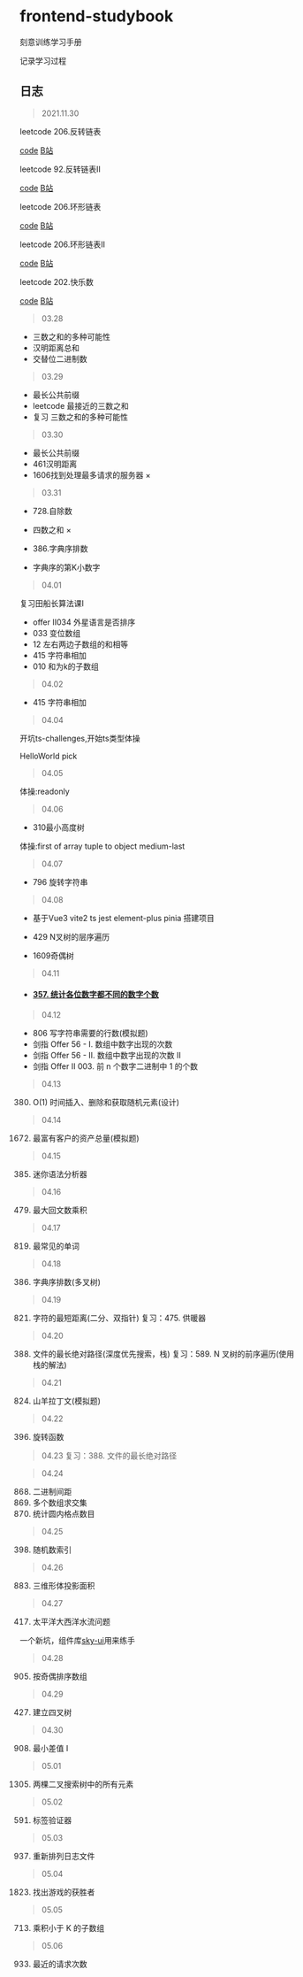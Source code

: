 # frontend-studybook
刻意训练学习手册

记录学习过程

## 日志

> 2021.11.30

leetcode 206.反转链表

[code](./algorithm/206.md) [B站](https://www.bilibili.com/video/BV1dr4y1Q76S?spm_id_from=333.999.0.0)

leetcode 92.反转链表II

[code](./algorithm/92.md) [B站](https://www.bilibili.com/video/BV1gh411x7Z5?spm_id_from=333.999.0.0)

leetcode 206.环形链表

[code](./algorithm/141.md) [B站](https://www.bilibili.com/video/BV1gh411x7Z5?spm_id_from=333.999.0.0)

leetcode 206.环形链表II

[code](./algorithm/142.md) [B站](https://www.bilibili.com/video/BV1gh411x7Z5?spm_id_from=333.999.0.0)


leetcode 202.快乐数

[code](./algorithm/202.md) [B站](https://www.bilibili.com/video/BV1Ai4y1Z7eP?spm_id_from=333.999.0.0)

> 03.28
 - 三数之和的多种可能性
 - 汉明距离总和
 - 交替位二进制数

> 03.29

- 最长公共前缀
- leetcode 最接近的三数之和 
- 复习 三数之和的多种可能性

> 03.30

- 最长公共前缀
- 461汉明距离
- 1606找到处理最多请求的服务器 ×

>  03.31

- 728.自除数
- 四数之和   ×

- 386.字典序排数
- 字典序的第K小数字

> 04.01

复习田船长算法课I

- offer II034 外星语言是否排序
- 033 变位数组
- 12 左右两边子数组的和相等
- 415 字符串相加
- 010 和为k的子数组

> 04.02

- 415 字符串相加

>  04.04

开坑ts-challenges,开始ts类型体操

HelloWorld pick

>  04.05

体操:readonly

>  04.06

- 310最小高度树

体操:first of array    tuple to object  medium-last

> 04.07

- 796 旋转字符串

> 04.08

- 基于Vue3 vite2 ts jest element-plus pinia 搭建项目

- 429 N叉树的层序遍历
- 1609奇偶树

> 04.11

- #### [357. 统计各位数字都不同的数字个数](https://leetcode-cn.com/problems/count-numbers-with-unique-digits/)

> 04.12
- 806 写字符串需要的行数(模拟题)
- 剑指 Offer 56 - I. 数组中数字出现的次数
- 剑指 Offer 56 - II. 数组中数字出现的次数 II
- 剑指 Offer II 003. 前 n 个数字二进制中 1 的个数

> 04.13
380. O(1) 时间插入、删除和获取随机元素(设计)

> 04.14
1672. 最富有客户的资产总量(模拟题)

> 04.15
385. 迷你语法分析器

> 04.16
479. 最大回文数乘积

> 04.17
819. 最常见的单词

> 04.18 
386. 字典序排数(多叉树)

> 04.19
821. 字符的最短距离(二分、双指针)
复习：475. 供暖器

> 04.20
388. 文件的最长绝对路径(深度优先搜索，栈)
复习：589. N 叉树的前序遍历(使用栈的解法)

> 04.21
824. 山羊拉丁文(模拟题)

> 04.22
396. 旋转函数

> 04.23
复习：388. 文件的最长绝对路径

> 04.24
868. 二进制间距
6041. 多个数组求交集
6042. 统计圆内格点数目

> 04.25
398. 随机数索引

> 04.26
883. 三维形体投影面积

> 04.27
417. 太平洋大西洋水流问题

一个新坑，组件库[sky-ui](https://github.com/leno23/sky-ui)用来练手

> 04.28
905. 按奇偶排序数组

> 04.29
427. 建立四叉树

> 04.30
908. 最小差值 I

> 05.01
1305. 两棵二叉搜索树中的所有元素

> 05.02
591. 标签验证器

> 05.03
937. 重新排列日志文件

> 05.04
1823. 找出游戏的获胜者

> 05.05
713. 乘积小于 K 的子数组

> 05.06
933. 最近的请求次数
